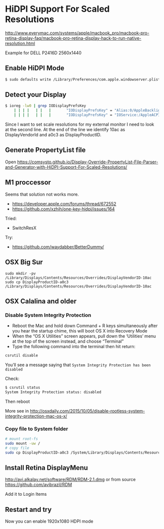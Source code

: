# HiDPI Support For Scaled Resolutions

http://www.everymac.com/systems/apple/macbook_pro/macbook-pro-retina-display-faq/macbook-pro-retina-display-hack-to-run-native-resolution.html

Example for DELL P2416D 2560x1440

## Enable HiDPI Mode

```sh
$ sudo defaults write /Library/Preferences/com.apple.windowserver.plist DisplayResolutionEnabled -bool true
```

## Detect your Display

```sh
$ ioreg -lw0 | grep IODisplayPrefsKey
    | | | |   | |   |       "IODisplayPrefsKey" = "Alias:0/AppleBacklightDisplay-610-a00e"
    | | | |   | |   |       "IODisplayPrefsKey" = "IOService:/AppleACPIPlatformExpert/PCI0@0/AppleACPIPCI/P0P2@1/IOPP/GFX0@0/NVDA,Display-D@3/NVDA/display0/AppleDisplay-10ac-a0c3"
```

Since I want to set scale resolutions for my external monitor I need to look at the second line. At the end of the line we identify 10ac as DisplayVendorId and a0c3 as DisplayProductID.

## Generate PropertyList file

Open https://comsysto.github.io/Display-Override-PropertyList-File-Parser-and-Generator-with-HiDPI-Support-For-Scaled-Resolutions/

## M1 proccessor

Seems that solution not works more.
* https://developer.apple.com/forums/thread/672552
* https://github.com/xzhih/one-key-hidpi/issues/164

Tried:
* SwitchResX

Try:
* https://github.com/waydabber/BetterDummy/

## OSX Big Sur

```
sudo mkdir -pv /Library/Displays/Contents/Resources/Overrides/DisplayVendorID-10ac
sudo cp DisplayProductID-a0c3 /Library/Displays/Contents/Resources/Overrides/DisplayVendorID-10ac
```

## OSX Calalina and older

### Disable System Integrity Protection

* Reboot the Mac and hold down Command + R keys simultaneously after you hear the startup chime, this will boot OS X into Recovery Mode
* When the “OS X Utilities” screen appears, pull down the ‘Utilities’ menu at the top of the screen instead, and choose “Terminal”
* Type the following command into the terminal then hit return:

```sh
csrutil disable
```

You’ll see a message saying that `System Integrity Protection has been disabled`

Check:
```sh
$ csrutil status
System Integrity Protection status: disabled
```

Then reboot

More see in http://osxdaily.com/2015/10/05/disable-rootless-system-integrity-protection-mac-os-x/

### Copy file to System folder

```sh
# mount root-fs
sudo mount -uw /
# copy file
sudo cp DisplayProductID-a0c3 /System/Library/Displays/Contents/Resources/Overrides/DisplayVendorID-10ac/DisplayProductID-a0c3
```

## Install Retina DisplayMenu

http://avi.alkalay.net/software/RDM/RDM-2.1.dmg or from source https://github.com/avibrazil/RDM

Add it to Login Items

## Restart and try

Now you can enable 1920x1080 HDPI mode
